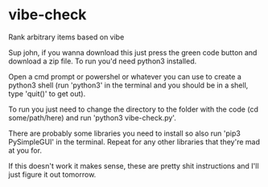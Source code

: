 # vibe-check
Rank arbitrary items based on vibe

Sup john, if you wanna download this just press the green code button and download a zip file.
To run you'd need python3 installed. 

Open a cmd prompt or powershel or whatever you can use to create a python3 shell (run 'python3' in 
the terminal and you should be in a shell, type 'quit()' to get out). 

To run you just need to change the directory to the folder with the code
(cd some/path/here) and run 'python3 vibe-check.py'. 

There are probably some libraries you need to install so also run 'pip3 PySimpleGUI' in the terminal.
Repeat for any other libraries that they're mad at you for.

If this doesn't work it makes sense, these are pretty shit instructions and I'll just figure it out tomorrow.
